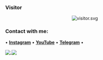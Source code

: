 <h3 align="left">Visitor</h3>
<p align="center">
<img src="https://count.caliphdev.my.id/get/@wffzy?theme=rule34" alt="visitor.svg">
</p>

<p align="center">
  <h3 align="left">Contact with me:</h3>
  • <a href="//instagram.com/wffzy"><strong>Instagram</strong></a> •
  <a href="//youtube.com/@zavyer"><strong>YouTube</strong></a> •
  <a href="//t.me/zeccto"><strong>Telegram</strong></a> •
</p>
<a href="https://github.com/wffzy">
  <img align="center" src="https://github-readme-stats.vercel.app/api?username=wffzy&count_private=true&show_icons=true&theme=chartreuse-dark" />
</a>
<a href="https://github.com/wffzy">
  <img align="center" src="https://github-readme-stats.vercel.app/api/top-langs/?username=wffzy&layout=compact&theme=chartreuse-dark&langs_count=8" />
</a>
